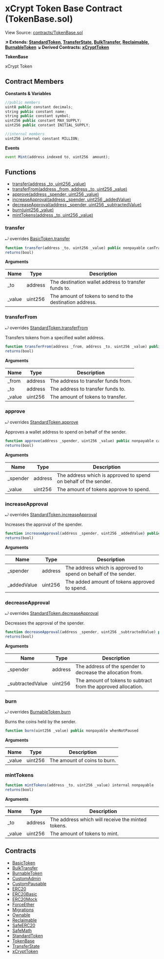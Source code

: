 # xCrypt Token Base Contract (TokenBase.sol)

View Source: [contracts/TokenBase.sol](../contracts/TokenBase.sol)

**↗ Extends: [StandardToken](StandardToken.md), [TransferState](TransferState.md), [BulkTransfer](BulkTransfer.md), [Reclaimable](Reclaimable.md), [BurnableToken](BurnableToken.md)**
**↘ Derived Contracts: [xCryptToken](xCryptToken.md)**

**TokenBase**

xCrypt Token

## Contract Members
**Constants & Variables**

```js
//public members
uint8 public constant decimals;
string public constant name;
string public constant symbol;
uint256 public constant MAX_SUPPLY;
uint256 public constant INITIAL_SUPPLY;

//internal members
uint256 internal constant MILLION;

```

**Events**

```js
event Mint(address indexed to, uint256  amount);
```

## Functions

- [transfer(address _to, uint256 _value)](#transfer)
- [transferFrom(address _from, address _to, uint256 _value)](#transferfrom)
- [approve(address _spender, uint256 _value)](#approve)
- [increaseApproval(address _spender, uint256 _addedValue)](#increaseapproval)
- [decreaseApproval(address _spender, uint256 _subtractedValue)](#decreaseapproval)
- [burn(uint256 _value)](#burn)
- [mintTokens(address _to, uint256 _value)](#minttokens)

### transfer

⤾ overrides [BasicToken.transfer](BasicToken.md#transfer)

```js
function transfer(address _to, uint256 _value) public nonpayable canTransfer 
returns(bool)
```

**Arguments**

| Name        | Type           | Description  |
| ------------- |------------- | -----|
| _to | address | The destination wallet address to transfer funds to. | 
| _value | uint256 | The amount of tokens to send to the destination address. | 

### transferFrom

⤾ overrides [StandardToken.transferFrom](StandardToken.md#transferfrom)

Transfers tokens from a specified wallet address.

```js
function transferFrom(address _from, address _to, uint256 _value) public nonpayable canTransfer 
returns(bool)
```

**Arguments**

| Name        | Type           | Description  |
| ------------- |------------- | -----|
| _from | address | The address to transfer funds from. | 
| _to | address | The address to transfer funds to. | 
| _value | uint256 | The amount of tokens to transfer. | 

### approve

⤾ overrides [StandardToken.approve](StandardToken.md#approve)

Approves a wallet address to spend on behalf of the sender.

```js
function approve(address _spender, uint256 _value) public nonpayable canTransfer 
returns(bool)
```

**Arguments**

| Name        | Type           | Description  |
| ------------- |------------- | -----|
| _spender | address | The address which is approved to spend on behalf of the sender. | 
| _value | uint256 | The amount of tokens approve to spend. | 

### increaseApproval

⤾ overrides [StandardToken.increaseApproval](StandardToken.md#increaseapproval)

Increases the approval of the spender.

```js
function increaseApproval(address _spender, uint256 _addedValue) public nonpayable canTransfer 
returns(bool)
```

**Arguments**

| Name        | Type           | Description  |
| ------------- |------------- | -----|
| _spender | address | The address which is approved to spend on behalf of the sender. | 
| _addedValue | uint256 | The added amount of tokens approved to spend. | 

### decreaseApproval

⤾ overrides [StandardToken.decreaseApproval](StandardToken.md#decreaseapproval)

Decreases the approval of the spender.

```js
function decreaseApproval(address _spender, uint256 _subtractedValue) public nonpayable canTransfer 
returns(bool)
```

**Arguments**

| Name        | Type           | Description  |
| ------------- |------------- | -----|
| _spender | address | The address of the spender to decrease the allocation from. | 
| _subtractedValue | uint256 | The amount of tokens to subtract from the approved allocation. | 

### burn

⤾ overrides [BurnableToken.burn](BurnableToken.md#burn)

Burns the coins held by the sender.

```js
function burn(uint256 _value) public nonpayable whenNotPaused 
```

**Arguments**

| Name        | Type           | Description  |
| ------------- |------------- | -----|
| _value | uint256 | The amount of coins to burn. | 

### mintTokens

```js
function mintTokens(address _to, uint256 _value) internal nonpayable
returns(bool)
```

**Arguments**

| Name        | Type           | Description  |
| ------------- |------------- | -----|
| _to | address | The address which will receive the minted tokens. | 
| _value | uint256 | The amount of tokens to mint. | 

## Contracts

* [BasicToken](BasicToken.md)
* [BulkTransfer](BulkTransfer.md)
* [BurnableToken](BurnableToken.md)
* [CustomAdmin](CustomAdmin.md)
* [CustomPausable](CustomPausable.md)
* [ERC20](ERC20.md)
* [ERC20Basic](ERC20Basic.md)
* [ERC20Mock](ERC20Mock.md)
* [ForceEther](ForceEther.md)
* [Migrations](Migrations.md)
* [Ownable](Ownable.md)
* [Reclaimable](Reclaimable.md)
* [SafeERC20](SafeERC20.md)
* [SafeMath](SafeMath.md)
* [StandardToken](StandardToken.md)
* [TokenBase](TokenBase.md)
* [TransferState](TransferState.md)
* [xCryptToken](xCryptToken.md)
